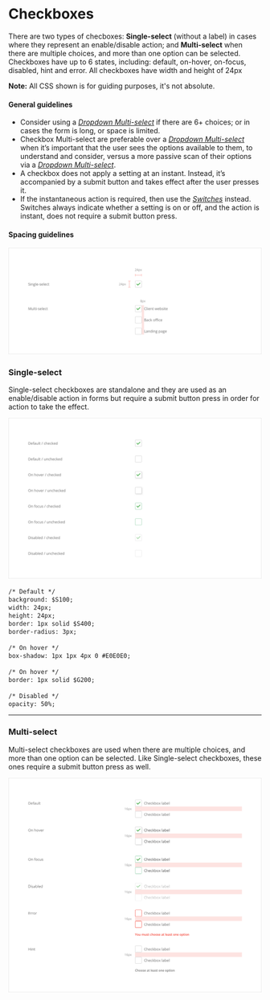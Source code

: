 # Checkboxes

There are two types of checboxes: **Single-select** \(without a label\) in cases where they represent an enable/disable action; and **Multi-select** when there are multiple choices, and more than one option can be selected. Checkboxes have up to 6 states, including: default, on-hover, on-focus, disabled, hint and error. All checkboxes have width and height of 24px

**Note:** All CSS shown is for guiding purposes, it's not absolute.

#### General guidelines

* Consider using a [_Dropdown Multi-select_](//atoms/dropdowns.html#multi-select) if there are 6+ choices; or in cases the form is long, or space is limited.
* Checkbox Multi-select are preferable over a [_Dropdown Multi-select_](//atoms/dropdowns.html#multi-select) when it’s important that the user sees the options available to them, to understand and consider, versus a more passive scan of their options via a [_Dropdown Multi-select_](//atoms/dropdowns.html#multi-select).
* A checkbox does not apply a setting at an instant. Instead, it’s accompanied by a submit button and takes effect after the user presses it.
* If the instantaneous action is required, then use the [_Switches_](#) instead. Switches always indicate whether a setting is on or off, and the action is instant, does not require a submit button press.

#### Spacing guidelines

![](/assets/atoms/checkboxes-spacing.png)

### Single-select

Single-select checkboxes are standalone and they are used as an enable/disable action in forms but require a submit button press in order for action to take the effect.

![](/assets/atoms/checkboxes-single-select-states.png)

```
/* Default */
background: $S100;
width: 24px;
height: 24px;
border: 1px solid $S400;
border-radius: 3px;

/* On hover */
box-shadow: 1px 1px 4px 0 #E0E0E0;

/* On hover */
border: 1px solid $G200;

/* Disabled */
opacity: 50%;
```

---

### Multi-select

Multi-select checkboxes are used when there are multiple choices, and more than one option can be selected. Like Single-select checkboxes, these ones require a submit button press as well.

![](/assets/atoms/checkboxes-multi-select-states.png)

